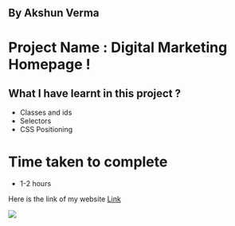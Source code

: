 ## By Akshun Verma

# Project Name : Digital Marketing Homepage !

## What I have learnt in this project ?
  - Classes and ids
  - Selectors
  - CSS Positioning


# Time taken to complete 
- 1-2 hours

 Here is the link of my website
 [Link](https://project-04-ineuron-45.netlify.app/)

 ![](https://img.shields.io/badge/HTML5-CSS3-brightgreen)
